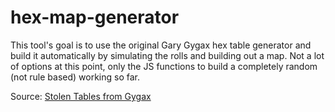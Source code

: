 # hex-map-generator

This tool's goal is to use the original Gary Gygax hex table generator and build it automatically by simulating the rolls and building out a map.  Not a lot of options at this point, only the JS functions to build a completely random (not rule based) working so far.

Source:
[Stolen Tables from Gygax](https://www.reddit.com/r/DnDBehindTheScreen/comments/4zqe25/stolen_tables_from_gygax/)
